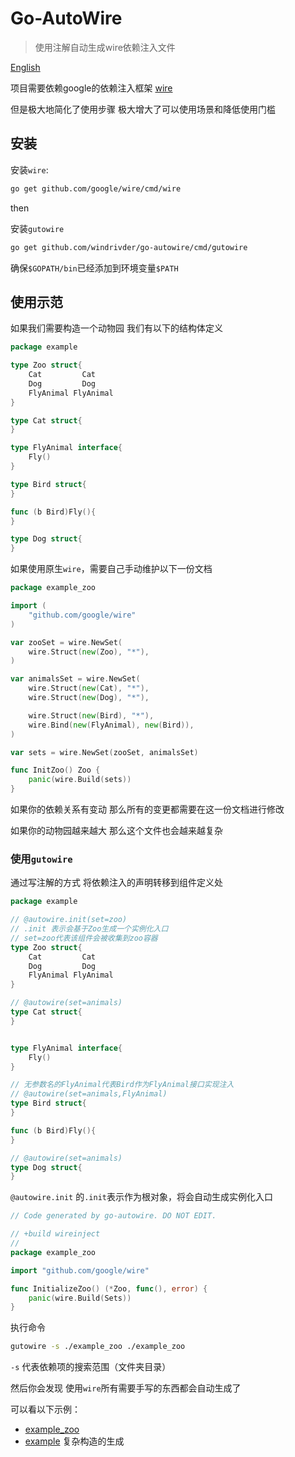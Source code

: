# Go-AutoWire
> 使用注解自动生成wire依赖注入文件

[English](./readme.md)


项目需要依赖google的依赖注入框架 [wire](https://github.com/google/wire)

但是极大地简化了使用步骤 极大增大了可以使用场景和降低使用门槛

## 安装

安装`wire`:

```sh
go get github.com/google/wire/cmd/wire
```

then 

安装`gutowire`

```sh
go get github.com/windrivder/go-autowire/cmd/gutowire
```

确保`$GOPATH/bin`已经添加到环境变量`$PATH`

## 使用示范


如果我们需要构造一个动物园 我们有以下的结构体定义

```go
package example

type Zoo struct{ 
    Cat         Cat
    Dog         Dog
    FlyAnimal FlyAnimal
}

type Cat struct{
}

type FlyAnimal interface{
    Fly()
}

type Bird struct{
}

func (b Bird)Fly(){
}

type Dog struct{
}
```

如果使用原生`wire`，需要自己手动维护以下一份文档 

```go
package example_zoo

import (
	"github.com/google/wire"
)

var zooSet = wire.NewSet(
	wire.Struct(new(Zoo), "*"),
)

var animalsSet = wire.NewSet(
	wire.Struct(new(Cat), "*"),
	wire.Struct(new(Dog), "*"),

	wire.Struct(new(Bird), "*"),
	wire.Bind(new(FlyAnimal), new(Bird)),
)

var sets = wire.NewSet(zooSet, animalsSet)

func InitZoo() Zoo {
	panic(wire.Build(sets))
}
```

如果你的依赖关系有变动 那么所有的变更都需要在这一份文档进行修改

如果你的动物园越来越大 那么这个文件也会越来越复杂

### 使用`gutowire`

通过写注解的方式 将依赖注入的声明转移到组件定义处

```go
package example

// @autowire.init(set=zoo)
// .init 表示会基于Zoo生成一个实例化入口
// set=zoo代表该组件会被收集到zoo容器
type Zoo struct{ 
    Cat         Cat
    Dog         Dog
    FlyAnimal FlyAnimal
}

// @autowire(set=animals)
type Cat struct{
}


type FlyAnimal interface{
    Fly()
}

// 无参数名的FlyAnimal代表Bird作为FlyAnimal接口实现注入
// @autowire(set=animals,FlyAnimal)
type Bird struct{
}

func (b Bird)Fly(){
}

// @autowire(set=animals)
type Dog struct{
}
```


`@autowire.init` 的`.init`表示作为根对象，将会自动生成实例化入口

```go
// Code generated by go-autowire. DO NOT EDIT.

// +build wireinject
//
package example_zoo

import "github.com/google/wire"

func InitializeZoo() (*Zoo, func(), error) {
	panic(wire.Build(Sets))
}
```

执行命令

```sh
gutowire -s ./example_zoo ./example_zoo
```

`-s` 代表依赖项的搜索范围（文件夹目录）

然后你会发现 使用`wire`所有需要手写的东西都会自动生成了

可以看以下示例：
 
 - [example_zoo](./example_zoo) 
 - [example](./example) 复杂构造的生成
